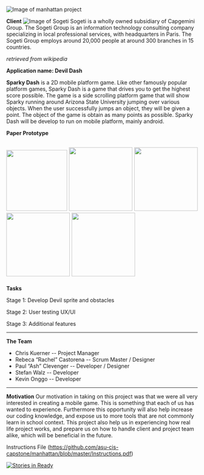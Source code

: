 ![Image of manhattan project](https://cloud.githubusercontent.com/assets/4383889/9624174/0caadd48-50ff-11e5-8031-f919a6450950.jpg)

**Client**
![Image of Sogeti](http://www.stealth-soft.com/SiteAssets/Partners/Sogeti.jpg)
Sogeti is a wholly owned subsidiary of Capgemini Group. The Sogeti Group is an information technology consulting company specializing in local professional services, with headquarters in Paris. The Sogeti Group employs around 20,000 people at around 300 branches in 15 countries.

*retrieved from wikipedia*

**Application name: Devil Dash**


 
 
**Sparky Dash** is a 2D mobile platform game. Like other famously popular platform games, Sparky Dash is a game that drives you to get the highest score possible. The game is a side scrolling platform game that will show Sparky running around Arizona State University jumping over various objects. When the user successfully jumps an object, they will be given a point. The object of the game is obtain as many points as possible. Sparky Dash will be develop to run on mobile platform, mainly android.
 
 
**Paper Prototype**

<img src="https://cloud.githubusercontent.com/assets/4383889/9793629/36805bc8-579b-11e5-8253-ecbf175de11e.JPG" width="160"> <img src="https://cloud.githubusercontent.com/assets/4383889/9794087/066bcbea-579e-11e5-866f-cf632302e493.JPG" width="167"> <img src="https://cloud.githubusercontent.com/assets/4383889/9794089/066fe324-579e-11e5-885c-057e30a9e24e.JPG" width="167">
<img src="https://cloud.githubusercontent.com/assets/4383889/9794086/066b1aec-579e-11e5-850f-8a3a508894c9.JPG" width="167"> <img src="https://cloud.githubusercontent.com/assets/4383889/9794088/066cf416-579e-11e5-820e-92510e97f653.JPG" width="167">
---
**Tasks**

 Stage 1:
 Develop Devil sprite and obstacles 
 
 Stage 2:
 User testing UX/UI
 
 Stage 3:
 Additional features
 
 
---
**The Team**
* Chris Kuerner             -- Project Manager
* Rebeca “Rachel” Castorena -- Scrum Master / Designer
* Paul “Ash” Clevenger      -- Developer / Designer
* Stefan Walz               -- Developer
* Kevin Onggo               -- Developer
 
***
**Motivation**
Our motivation in taking on this project was that we were all very interested in creating a mobile game. This is something that each of us has wanted to experience. Furthermore this opportunity will also help increase our coding knowledge, and expose us to more tools that are not commonly learn in school context. This project also help us in experiencing how real life project works, and prepare us on how to handle client and project team alike, which will be beneficial in the future.

 Instructions File (https://github.com/asu-cis-capstone/manhattan/blob/master/Instructions.pdf)


[![Stories in Ready](https://badge.waffle.io/asu-cis-capstone/manhattan.svg?label=ready&title=Ready)](http://waffle.io/asu-cis-capstone/manhattan)

